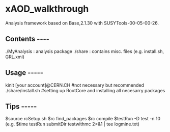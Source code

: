 # xAOD_walkthrough
Analysis framework based on Base,2.1.30 with SUSYTools-00-05-00-26.

## Contents ----
./MyAnalysis : analysis package
./share      : contains misc. files (e.g. install.sh, GRL.xml)

## Usage -----
kinit [your account]@CERN.CH #not necessary but recommended
./share/install.sh #setting up RootCore and installing all necesarry packages

## Tips -----
$source rcSetup.sh
$rc find_packages
$rc compile
$testRun -D test -n 10
(e.g. $time testRun submitDir testwithmc 2>&1 | tee logmine.txt)
